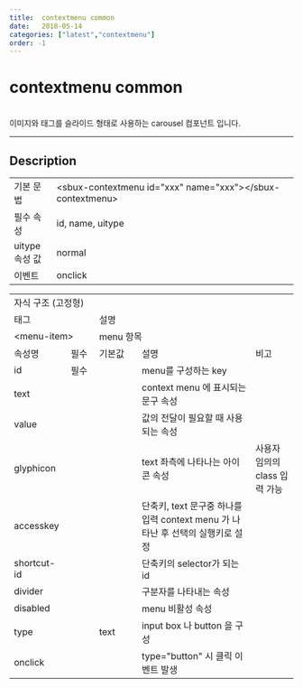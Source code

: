 ```yaml
---
title:  contextmenu common
date:   2018-05-14
categories: ["latest","contextmenu"]
order: -1
---
```


contextmenu common
===

<br>
이미지와 태그를 슬라이드 형태로 사용하는 carousel 컴포넌트 입니다.

---

## Description

<table style="width:100%">
    <colgroup>
        <col width="15%"/>
        <col width="35%"/>
        <col width="15%"/>
        <col width="35%"/>
    </colgroup>
    <tr>
        <td class="tdTitle">기본 문법</td>
        <td colspan="3">&lt;sbux-contextmenu id="xxx" name="xxx"&gt;&lt;/sbux-contextmenu&gt;</td>
    </tr>
    <tr>
        <td class="tdTitle">필수 속성</td>
        <td colspan="3">id, name, uitype</td>
    </tr>
    <tr>
        <td class="tdTitle">uitype 속성 값</td>
        <td colspan="3">normal</td>
    </tr>
    <tr>
        <td class="tdTitle">이벤트</td>
        <td colspan="3">onclick</td>
    </tr>
</table>

<table style="width:100%">
    <colgroup>
        <col width="20%"/>
        <col width="10%"/>
        <col width="15%"/>
        <col width="40%"/>
        <col width="15%"/>
    </colgroup>
    <tr>
        <td class="tdTitle tdBg tdCenter" colspan="5">자식 구조 (고정형)</td>
    </tr>
    <tr>
        <td class="tdTitle tdCenter" colspan="2">태그</td>
        <td class="tdTitle tdCenter" colsapn="3">설명</td>
    </tr>
    <tr>
        <td class="tdCenter" colspan="2">&lt;menu-item&gt;</td>
        <td class="tdCenter" colspan="3">menu 항목</td>
    </tr>
    <tr>
        <td class="tdTitle tdCenter">속성명</td>
        <td class="tdTitle tdCenter">필수</td>
        <td class="tdTitle tdCenter">기본값</td>
        <td class="tdTitle tdCenter">설명</td>
        <td class="tdTitle tdCenter">비고</td>
    </tr>
    <tr>
        <td class="tdCenter">id</td>
        <td class="tdCenter">필수</td>
        <td class="tdCenter"></td>
        <td class="tdCenter">menu를 구성하는 key</td>
        <td class="tdCenter"></td>
    </tr>
    <tr>
        <td class="tdCenter">text</td>
        <td class="tdCenter"></td>
        <td class="tdCenter"></td>
        <td class="tdCenter">context menu 에 표시되는 문구 속성</td>
        <td class="tdCenter"></td>
    </tr>
    <tr>
        <td class="tdCenter">value</td>
        <td class="tdCenter"></td>
        <td class="tdCenter"></td>
        <td class="tdCenter">값의 전달이 필요할 때 사용되는 속성</td>
        <td class="tdCenter"></td>
    </tr>
    <tr>
        <td class="tdCenter">glyphicon</td>
        <td class="tdCenter"></td>
        <td class="tdCenter"></td>
        <td class="tdCenter">text 좌측에 나타나는 아이콘 속성</td>
        <td class="tdCenter">사용자 임의의 class 입력 가능</td>
    </tr>
    <tr>
        <td class="tdCenter">accesskey</td>
        <td class="tdCenter"></td>
        <td class="tdCenter"></td>
        <td class="tdCenter">단축키, text 문구중 하나를 입력 context menu 가 나타난 후 선택의 실행키로 설정</td>
        <td class="tdCenter"></td>
    </tr>
    <tr>
        <td class="tdCenter">shortcut-id</td>
        <td class="tdCenter"></td>
        <td class="tdCenter"></td>
        <td class="tdCenter">단축키의 selector가 되는 id</td>
        <td class="tdCenter"></td>
    </tr>
    <tr>
        <td class="tdCenter">divider</td>
        <td class="tdCenter"></td>
        <td class="tdCenter"></td>
        <td class="tdCenter">구분자를 나타내는 속성</td>
        <td class="tdCenter"></td>
    </tr>
    <tr>
        <td class="tdCenter">disabled</td>
        <td class="tdCenter"></td>
        <td class="tdCenter"></td>
        <td class="tdCenter">menu 비활성 속성</td>
        <td class="tdCenter"></td>
    </tr>
    <tr>
        <td class="tdCenter">type</td>
        <td class="tdCenter"></td>
        <td class="tdCenter">text</td>
        <td class="tdCenter">input box 나 button 을 구성</td>
        <td class="tdCenter"></td>
    </tr>
    <tr>
        <td class="tdCenter">onclick</td>
        <td class="tdCenter"></td>
        <td class="tdCenter"></td>
        <td class="tdCenter">type="button" 시 클릭 이벤트 발생</td>
        <td class="tdCenter"></td>
    </tr>
</table>